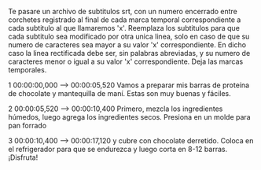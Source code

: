 Te pasare un archivo de subtitulos srt, con un numero encerrado entre corchetes registrado al final de cada marca temporal correspondiente a cada subtitulo al que llamaremos 'x'. Reemplaza los subtitulos para que cada subtitulo sea modificado por otra unica linea, solo en caso de que su numero de caracteres sea mayor a su valor 'x' correspondiente. En dicho caso la linea rectificada debe ser, sin palabras abreviadas, y su numero de caracteres menor o igual a su valor 'x' correspondiente. Deja las marcas temporales.

1
00:00:00,000 --> 00:00:05,520
Vamos a preparar mis barras de proteína de chocolate y mantequilla de maní. Estas son muy buenas y fáciles.

2
00:00:05,520 --> 00:00:10,400
Primero, mezcla los ingredientes húmedos, luego agrega los ingredientes secos. Presiona en un molde para pan forrado

3
00:00:10,400 --> 00:00:17,120
y cubre con chocolate derretido. Coloca en el refrigerador para que se endurezca y luego corta en 8-12 barras. ¡Disfruta!
